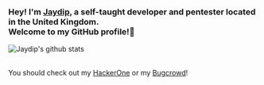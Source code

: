 ### Hey! I'm [Jaydip](https://valveantiche.at), a self-taught developer and pentester located in the United Kingdom. <br /> Welcome to my GitHub profile!👋
![Jaydip's github stats](https://github-readme-stats.vercel.app/api?username=killaboi&theme=radical&show_icons=true)
<br />
<br />

You should check out my [HackerOne](https://hackerone.com/killa1337) or my [Bugcrowd](https://bugcrowd.com/killa)!
